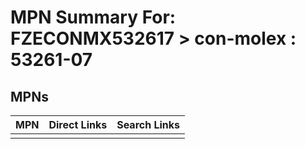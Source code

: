 



# MPN Summary For: FZECONMX532617 > con-molex : 53261-07

## MPNs
  

|MPN|Direct Links|Search Links|
| :--- | :--- | :--- |
||||
